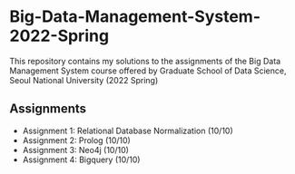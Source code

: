 # Big-Data-Management-System-2022-Spring
This repository contains my solutions to the assignments of the Big Data Management System course offered by Graduate School of Data Science, Seoul National University (2022 Spring)

## Assignments
- Assignment 1: Relational Database Normalization (10/10)
- Assignment 2: Prolog (10/10)
- Assignment 3: Neo4j (10/10)
- Assignment 4: Bigquery (10/10) 



